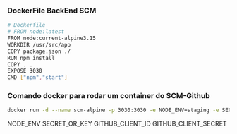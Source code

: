 
###  DockerFile BackEnd SCM

```sh
# Dockerfile
# FROM node:latest
FROM node:current-alpine3.15
WORKDIR /usr/src/app
COPY package.json ./
RUN npm install
COPY . .
EXPOSE 3030
CMD ["npm","start"]
```


### Comando docker para rodar um container do SCM-Github

```bash
docker run -d --name scm-alpine -p 3030:3030 -e NODE_ENV=staging -e SECRET_OR_KEY=<secret> -e GITHUB_CLIENT_ID=<git-id> -e GITHUB_CLIENT_SECRET=<git-secret> dalmofelipe/qc-backend-scm-alpine:0.1.0
```


NODE_ENV
SECRET_OR_KEY
GITHUB_CLIENT_ID
GITHUB_CLIENT_SECRET
